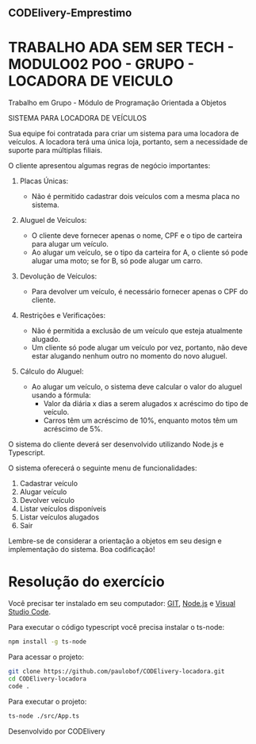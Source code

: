 ## CODElivery-Emprestimo

# TRABALHO ADA SEM SER TECH - MODULO02 POO - GRUPO - LOCADORA DE VEICULO

Trabalho em Grupo - Módulo de Programação Orientada a Objetos

SISTEMA PARA LOCADORA DE VEÍCULOS

Sua equipe foi contratada para criar um sistema para uma locadora de veículos.
A locadora terá uma única loja, portanto, sem a necessidade de suporte para múltiplas filiais. 

O cliente apresentou algumas regras de negócio importantes:

1. Placas Únicas:
    - Não é permitido cadastrar dois veículos com a mesma placa no sistema.

2. Aluguel de Veículos:
    - O cliente deve fornecer apenas o nome, CPF e o tipo de carteira para alugar um veículo.
    - Ao alugar um veículo, se o tipo da carteira for A, o cliente só pode alugar uma moto; se for B, só pode alugar um carro.

3. Devolução de Veículos:
    - Para devolver um veículo, é necessário fornecer apenas o CPF do cliente.

4. Restrições e Verificações:
    - Não é permitida a exclusão de um veículo que esteja atualmente alugado.
    - Um cliente só pode alugar um veículo por vez, portanto, não deve estar alugando nenhum outro no momento do novo aluguel.

5. Cálculo do Aluguel:
    - Ao alugar um veículo, o sistema deve calcular o valor do aluguel usando a fórmula:
        * Valor da diária x dias a serem alugados x acréscimo do tipo de veículo.
        * Carros têm um acréscimo de 10%, enquanto motos têm um acréscimo de 5%.

O sistema do cliente deverá ser desenvolvido utilizando Node.js e Typescript.

O sistema oferecerá o seguinte menu de funcionalidades:

1. Cadastrar veículo
2. Alugar veículo
3. Devolver veículo
4. Listar veículos disponíveis
5. Listar veículos alugados
6. Sair

Lembre-se de considerar a orientação a objetos em seu design e implementação do sistema.
Boa codificação!

# Resolução do exercício

Você precisar ter instalado em seu computador: [GIT](https://git-scm.com/), [Node.js](https://github.com/rafael-neri/projeto-poo.git) e [Visual Studio Code](https://code.visualstudio.com/).

Para executar o código typescript você precisa instalar o ts-node:
```sh
npm install -g ts-node
```

Para acessar o projeto:
```sh
git clone https://github.com/paulobof/CODElivery-locadora.git
cd CODElivery-locadora
code .
```

Para executar o projeto:
```sh
ts-node ./src/App.ts
```

Desenvolvido por CODElivery